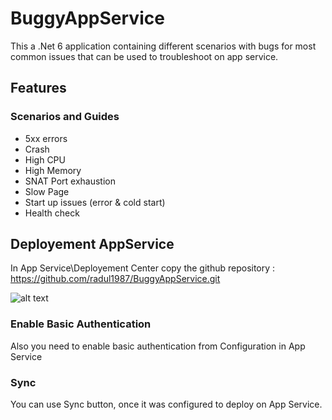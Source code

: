 # BuggyAppService
This a .Net 6 application containing different scenarios with bugs for most common issues that can be used to troubleshoot on app service.

## Features 
### Scenarios and Guides
- 5xx errors
- Crash
- High CPU
- High Memory
- SNAT Port exhaustion
- Slow Page
- Start up issues (error & cold start)
- Health check 

## Deployement AppService 

In App Service\Deployement Center copy the github repository : https://github.com/radul1987/BuggyAppService.git

![alt text](https://github.com/radul1987/BuggyAppService/blob/master/wwwroot/images/DeployAppService.png)

### Enable Basic Authentication 

Also you need to enable basic authentication from Configuration in App Service

### Sync

You can use Sync button, once it was configured to deploy on App Service.



